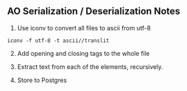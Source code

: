 ## AO Serialization / Deserialization Notes

1. Use iconv to convert all files to ascii from utf-8

```
iconv -f utf-8 -t ascii//translit
```

2. Add opening and closing <data> tags to the whole file

3. Extract text from each of the elements, recursively.

4. Store to Postgres
